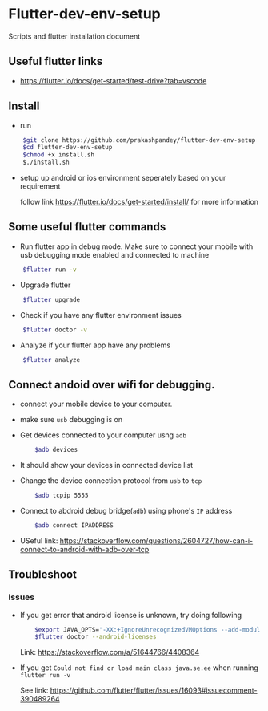 # Flutter-dev-env-setup

Scripts and flutter installation document

## Useful flutter links

- <https://flutter.io/docs/get-started/test-drive?tab=vscode>

## Install

- run

```bash
    $git clone https://github.com/prakashpandey/flutter-dev-env-setup
    $cd flutter-dev-env-setup
    $chmod +x install.sh
    $./install.sh
```

- setup up android or ios environment seperately based on your requirement

    follow link <https://flutter.io/docs/get-started/install/> for more information

## Some useful flutter commands  

- Run flutter app in debug mode. Make sure to connect your mobile with usb debugging mode enabled and connected to machine

```bash
    $flutter run -v
```

- Upgrade flutter

```bash
    $flutter upgrade
```

- Check if you have any flutter environment issues

```bash
    $flutter doctor -v
```

- Analyze if your flutter app have any problems

```bash
    $flutter analyze
```

## Connect andoid over wifi for debugging.

- connect your mobile device to your computer.

- make sure `usb` debugging is on 

- Get devices connected to your computer usng `adb`
    ```bash
        $adb devices
    ```
- It should show your devices in connected device list

- Change the device connection protocol from `usb` to `tcp`

    ```bash
        $adb tcpip 5555
    ```
- Connect to abdroid debug bridge(`adb`) using phone's `IP` address

    ```bash
        $adb connect IPADDRESS
    ```
- USeful link: <https://stackoverflow.com/questions/2604727/how-can-i-connect-to-android-with-adb-over-tcp>

## Troubleshoot

### Issues

- If you get error that android license is unknown, try doing following

    ```bash
        $export JAVA_OPTS='-XX:+IgnoreUnrecognizedVMOptions --add-modules java.se.ee'
        $flutter doctor --android-licenses
    ```

    Link: <https://stackoverflow.com/a/51644766/4408364>

- If you get `Could not find or load main class java.se.ee` when running `flutter run -v`

    See link: <https://github.com/flutter/flutter/issues/16093#issuecomment-390489264>
